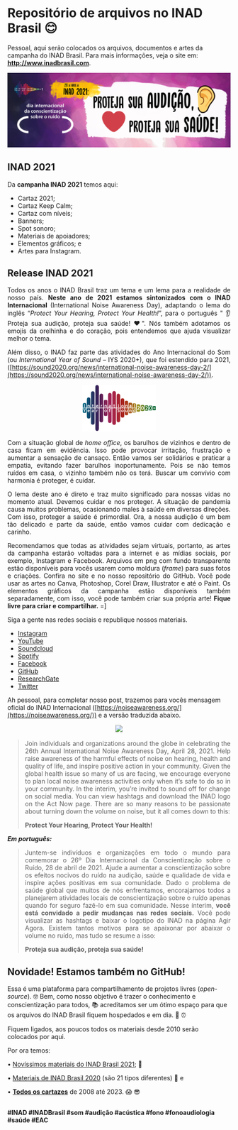 # Repositório de arquivos no INAD Brasil 😊 

Pessoal, aqui serão colocados os arquivos, documentos e artes da campanha do INAD Brasil.
Para mais informações, veja o site em: **http://www.inadbrasil.com**.

![INAD 2021](https://github.com/inadbrasil/inad/blob/main/readme-files/github-banner-2021.jpg?raw=true)

## INAD 2021

Da **campanha INAD 2021** temos aqui:
 - Cartaz 2021;
 - Cartaz Keep Calm;
 - Cartaz com níveis;
 - Banners;
 - Spot sonoro; 
 - Materiais de apoiadores;
 - Elementos gráficos; e
 - Artes para Instagram.

## Release INAD 2021

<div align="justify">

Todos os anos o INAD Brasil traz um tema e um lema para a realidade de nosso país.  **Neste ano de 2021 estamos sintonizados com o INAD Internacional**  (International Noise Awareness Day), adaptando o lema do inglês “_Protect Your Hearing, Protect Your Health!_”, para o português " 👂 Proteja sua audição, ‎‎‎proteja sua saúde! ❤️". Nós também adotamos os emojis da orelhinha e do coração, pois entendemos que ajuda visualizar melhor o tema.

Além disso, o  INAD faz parte das atividades do Ano Internacional do Som (ou _International Year of Sound_  – IYS 2020+), que foi estendido para 2021, ([https://sound2020.org/news/international-noise-awareness-day-2/](https://sound2020.org/news/international-noise-awareness-day-2/)).

<p align="center" width="100%">
    <img width="33%" src="https://github.com/inadbrasil/inad/blob/main/readme-files/IYS-2020+-(small).png?raw=true"> 
</p>

Com a situação global de  _home office_, os barulhos de vizinhos e dentro de casa ficam em evidência. Isso pode provocar irritação, frustração e aumentar a sensação de cansaço. Então vamos ser solidários e praticar a empatia, evitando fazer barulhos inoportunamente. Pois se não temos ruídos em casa, o vizinho também não os terá. Buscar um convívio com harmonia é proteger, é cuidar.

O lema deste ano é direto e traz muito significado para nossas vidas no momento atual. Devemos cuidar e nos proteger. A situação de pandemia causa muitos problemas, ocasionando males à saúde em diversas direções. Com isso, proteger a saúde é primordial. Ora, a nossa audição é um bem tão delicado e parte da saúde, então vamos cuidar com dedicação e carinho.

Recomendamos que todas as atividades sejam virtuais, portanto, as artes da campanha estarão voltadas para a internet e as mídias sociais, por exemplo, Instagram e Facebook. Arquivos em png com fundo transparente estão disponíveis para vocês usarem como moldura (_frame_) para suas fotos e criações. Confira no site e no nosso repositório do GitHub. Você pode usar as artes no Canva, Photoshop, Corel Draw, Illustrator e até o Paint. Os elementos gráficos da campanha estão disponíveis também separadamente, com isso, você pode também criar sua própria arte!  **Fique livre para criar e compartilhar.**  =]

</div>

Siga a gente nas redes sociais e republique nossos materiais.

-   [Instagram](http://www.instagram.com/inad.brasil)
-   [YouTube](https://www.youtube.com/@inadbrasil)
-   [Soundcloud](https://soundcloud.com/inad-brasil)
-   [Spotify](https://open.spotify.com/show/6uvlvmUAVExun7Z5VZanoZ)
-   [Facebook](https://facebook.com/inad.brasil)
-   [GitHub](https://github.com/inadbrasil/inad)
-   [ResearchGate](https://www.researchgate.net/publication/355213575_Dia_Internacional_de_Conscientizacao_Sobre_o_Ruido_-_INAD_Brasil)
-   [Twitter](https://twitter.com/intent/user?screen_name=INADBrasil)

Ah pessoal, para completar nosso post, trazemos para vocês mensagem oficial do INAD Internacional ([https://noiseawareness.org/](https://noiseawareness.org/)) e a versão traduzida abaixo.

<p align="center" width="100%">
    <img width="33%" src="https://secureservercdn.net/45.40.151.233/jkj.a0c.myftpupload.com/wp-content/uploads/2021/04/INAD_logo_120.png"> 
</p>

<div align="justify">

> Join individuals and organizations around the globe in celebrating the 26th Annual International Noise Awareness Day, April 28, 2021. Help raise awareness of the harmful effects of noise on hearing, health and quality of life, and inspire positive action in your community. Given the global health issue so many of us are facing, we encourage everyone to plan local noise awareness activities only when it’s safe to do so in your community. In the interim, you’re invited to sound off for change on social media. You can view hashtags and download the INAD logo on the Act Now page. There are so many reasons to be passionate about turning down the volume on noise, but it all comes down to this:
> 
> **Protect Your Hearing, Protect Your Health!**

***Em português:***

> Juntem-se indivíduos e organizações em todo o mundo para comemorar o 26º Dia Internacional da Conscientização sobre o Ruído, 28 de abril de 2021. Ajude a aumentar a conscientização sobre os efeitos nocivos do ruído na audição, saúde e qualidade de vida e inspire ações positivas em sua comunidade. Dado o problema de saúde global que muitos de nós enfrentamos, encorajamos todos a planejarem atividades locais de conscientização sobre o ruído apenas quando for seguro fazê-lo em sua comunidade. Nesse ínterim,  **você está convidado a pedir mudanças nas redes sociais.**  Você pode visualizar as hashtags e baixar o logotipo do INAD na página Agir Agora. Existem tantos motivos para se apaixonar por abaixar o volume no ruído, mas tudo se resume a isso:
> 
> **Proteja sua audição, proteja sua saúde!**

</div>

##
## Novidade! Estamos também no GitHub!

Essa é uma plataforma para compartilhamento de projetos livres (*open-source*). 🤓 Bem, como nosso objetivo é trazer o conhecimento e conscientização para todos, 📚 acreditamos ser um ótimo espaço para que os arquivos do INAD Brasil fiquem hospedados e em dia.  🔖 ⏰

Fiquem ligados, aos poucos todos os materiais desde 2010 serão colocados por aqui.

Por ora temos:

• [Novíssimos materiais do INAD Brasil 2021](https://github.com/inadbrasil/inad/tree/main/INAD%202021); 🥳

• [Materiais de INAD Brasil 2020](https://github.com/inadbrasil/inad/tree/main/INAD%202020) (são 21 tipos diferentes)  🙌  e

• **[Todos os cartazes](https://github.com/inadbrasil/inad/tree/main/Cartaz%20%28todos%29)** de 2008 até 2023. 😱 😎

##
**#INAD #INADBrasil #som #audição #acústica #fono #fonoaudiologia #saúde #EAC**
